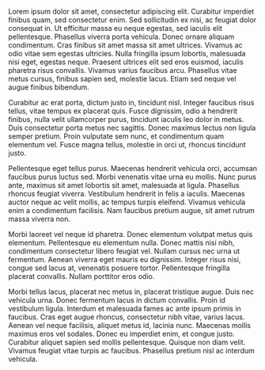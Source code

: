 Lorem ipsum dolor sit amet, consectetur adipiscing elit. Curabitur imperdiet finibus quam, sed consectetur enim. Sed sollicitudin ex nisi, ac feugiat dolor consequat in. Ut efficitur massa eu neque egestas, sed iaculis elit pellentesque. Phasellus viverra porta vehicula. Donec ornare aliquam condimentum. Cras finibus sit amet massa sit amet ultrices. Vivamus ac odio vitae sem egestas ultricies. Nulla fringilla ipsum lobortis, malesuada nisi eget, egestas neque. Praesent ultrices elit sed eros euismod, iaculis pharetra risus convallis. Vivamus varius faucibus arcu. Phasellus vitae metus cursus, finibus sapien sed, molestie lacus. Etiam sed neque vel augue finibus bibendum.

Curabitur ac erat porta, dictum justo in, tincidunt nisl. Integer faucibus risus tellus, vitae tempus ex placerat quis. Fusce dignissim, odio a hendrerit finibus, nulla velit ullamcorper purus, tincidunt iaculis leo dolor in metus. Duis consectetur porta metus nec sagittis. Donec maximus lectus non ligula semper pretium. Proin vulputate sem nunc, et condimentum quam elementum vel. Fusce magna tellus, molestie in orci ut, rhoncus tincidunt justo.

Pellentesque eget tellus purus. Maecenas hendrerit vehicula orci, accumsan faucibus purus luctus sed. Morbi venenatis vitae urna eu mollis. Nunc purus ante, maximus sit amet lobortis sit amet, malesuada at ligula. Phasellus rhoncus feugiat viverra. Vestibulum hendrerit in felis a iaculis. Maecenas auctor neque ac velit mollis, ac tempus turpis eleifend. Vivamus vehicula enim a condimentum facilisis. Nam faucibus pretium augue, sit amet rutrum massa viverra non.

Morbi laoreet vel neque id pharetra. Donec elementum volutpat metus quis elementum. Pellentesque eu elementum nulla. Donec mattis nisi nibh, condimentum consectetur libero feugiat vel. Nullam cursus nec urna ut fermentum. Aenean viverra eget mauris eu dignissim. Integer risus nisi, congue sed lacus at, venenatis posuere tortor. Pellentesque fringilla placerat convallis. Nullam porttitor eros odio.

Morbi tellus lacus, placerat nec metus in, placerat tristique augue. Duis nec vehicula urna. Donec fermentum lacus in dictum convallis. Proin id vestibulum ligula. Interdum et malesuada fames ac ante ipsum primis in faucibus. Cras eget augue rhoncus, consectetur nibh vitae, varius lacus. Aenean vel neque facilisis, aliquet metus id, lacinia nunc. Maecenas mollis maximus eros vel sodales. Donec eu imperdiet enim, et congue justo. Curabitur aliquet sapien sed mollis pellentesque. Quisque non diam velit. Vivamus feugiat vitae turpis ac faucibus. Phasellus pretium nisl ac interdum vehicula.
